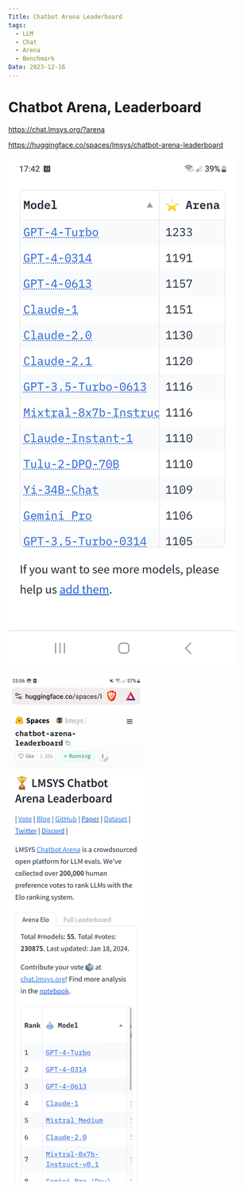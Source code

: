 ```yaml
---
Title: Chatbot Arena Leaderboard
tags:
  - LLM
  - Chat
  - Arena
  - Benchmark
Date: 2023-12-16
---
```


# Chatbot Arena, Leaderboard 

https://chat.lmsys.org/?arena

https://huggingface.co/spaces/lmsys/chatbot-arena-leaderboard

![](../_asset/Screenshot_20231217_174242_Brave.jpg)

![](../_asset/Screenshot_20240123_230644_Brave.jpg)